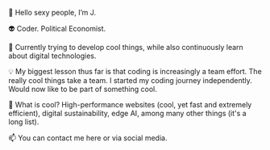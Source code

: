 👋 Hello sexy people, I’m J.

👽 Coder. Political Economist.

🌱 Currently trying to develop cool things, while also continuously learn about digital technologies.

💡 My biggest lesson thus far is that coding is increasingly a team effort. The really cool things take a team. I started my coding journey independently. Would now like to be part of something cool.

💞️ What is cool? High-performance websites (cool, yet fast and extremely efficient), digital sustainability, edge AI, among many other things (it's a long list).

📫 You can contact me here or via social media.

<!---
jbolns/jbolns is a ✨ special ✨ repository because its `README.md` (this file) appears on your GitHub profile.
You can click the Preview link to take a look at your changes.
--->
